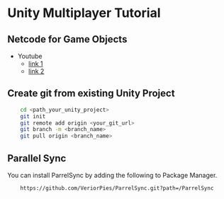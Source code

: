 # Unity Multiplayer Tutorial
## Netcode for Game Objects
- Youtube 
    - [link 1][1]
    - [link 2][2]

## Create git from existing Unity Project
```sh
    cd <path_your_unity_project>
    git init
    git remote add origin <your_git_url>
    git branch -m <branch_name>
    git pull origin <branch_name>
```
## Parallel Sync
You can install ParrelSync by adding the following to Package Manager.
```sh
    https://github.com/VeriorPies/ParrelSync.git?path=/ParrelSync
```

[1]: https://www.youtube.com/watch?v=3yuBOB3VrCk&ab_channel=CodeMonkey
[2]: https://www.youtube.com/watch?v=stJ4SESQwJQ&ab_channel=Tarodev